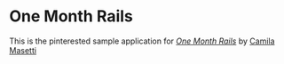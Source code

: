 # One Month Rails

This is the pinterested sample application for [*One Month Rails*](http://onemonthrails.com) 
by [Camila Masetti](http://camila.me)